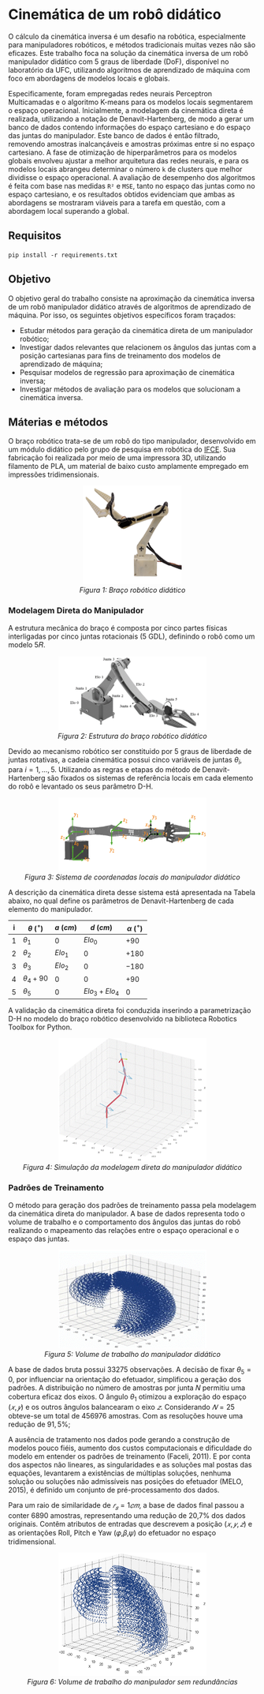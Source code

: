 # Cinemática de um robô didático

O cálculo da cinemática inversa é um desafio na robótica, especialmente para manipuladores robóticos, e métodos tradicionais muitas vezes não são eficazes.
Este trabalho foca na solução da cinemática inversa de um robô manipulador didático com 5 graus de liberdade (DoF), disponível no laboratório da UFC, utilizando algoritmos de aprendizado de máquina com foco em abordagens de modelos locais e globais.

Especificamente, foram empregadas redes neurais Perceptron Multicamadas e o algoritmo K-means para os modelos locais segmentarem o espaço operacional. Inicialmente, a modelagem da cinemática direta é  realizada, utilizando a notação de Denavit-Hartenberg, de modo a gerar um banco de dados contendo informações do espaço cartesiano e do espaço das juntas do manipulador. Este banco de dados é então filtrado, removendo amostras inalcançáveis e amostras próximas entre si no  espaço cartesiano. A fase de otimização de hiperparâmetros para os modelos globais envolveu ajustar a melhor arquitetura das redes neurais, e para os modelos locais abrangeu determinar o número ````k```` de clusters que melhor dividisse o espaço operacional. A avaliação de desempenho dos algoritmos é feita com base nas medidas ````R²```` e ````MSE````, tanto no espaço das juntas como no espaço cartesiano, e os resultados obtidos evidenciam que ambas as abordagens se mostraram viáveis para a tarefa em questão, com a abordagem local superando a global.

## Requisitos

````
pip install -r requirements.txt
````

## Objetivo

O objetivo geral do trabalho consiste na aproximação da cinemática inversa de um robô manipulador didático através de algoritmos de aprendizado de máquina. Por isso, os seguintes objetivos específicos foram traçados:

- Estudar métodos para geração da cinemática direta de um manipulador robótico;
- Investigar dados relevantes que relacionem os ângulos das juntas com a posição cartesianas para fins de treinamento dos modelos de aprendizado de máquina;
- Pesquisar modelos de regressão para aproximação de cinemática inversa; 
- Investigar métodos de avaliação para os modelos que solucionam a cinemática inversa.

## Máterias e métodos

O braço robótico trata-se de um robô do tipo manipulador, desenvolvido em um módulo didático pelo grupo de pesquisa em robótica do [IFCE](https://robotica.ifce.edu.br/). Sua fabricação foi realizada por meio de uma impressora 3D, utilizando filamento de PLA, um material de baixo custo amplamente empregado em impressões tridimensionais.

<div align="center">
  <img src="img/manipuladorroboticodidatico.png" alt="Braço robótico didático" width="200" height="200">
  <br>
  <em>Figura 1: Braço robótico didático</em>
</div>

### Modelagem Direta do Manipulador

A estrutura mecânica do braço é composta por cinco partes físicas interligadas por cinco juntas rotacionais (5 GDL), definindo o robô como um modelo 5𝑅.

<div align="center">
  <img src="img/braco-juntas-elos.png" alt="Braço enumerado" width="300" height="150">
  <br>
  <em>Figura 2: Estrutura do braço robótico didático</em>
</div>

Devido ao mecanismo robótico ser constituido por 5 graus de liberdade de juntas rotativas, a cadeia cinemática possui cinco variáveis de juntas $\theta_{i}$, para $i = 1,...,5$. Utilizando as regras e etapas do método de Denavit-Hartenberg são fixados os sistemas de referência locais em cada elemento do robô e levantado os seus parâmetro D-H.

<div align="center">
  <img src="img/braco-referencia-locais.png" alt="sistema de coordenadas manipulador" width="300" height="150">
  <br>
  <em>Figura 3: Sistema de coordenadas locais do manipulador didático</em>
</div>

A descrição da cinemática direta desse sistema está apresentada na Tabela abaixo, no qual define os parâmetros de Denavit-Hartenberg de cada elemento do manipulador.

| i | $\theta$ ($^\circ$) | $a$ ($cm$) | $d$ ($cm$) | $\alpha$ ($^\circ$) |
|---|----------------------|------------|------------|---------------------|
| 1 | $\theta_{1}$         | $0$         | $Elo_{0}$      | $+90$           |
| 2 | $\theta_{2}$         | $Elo_{1}$      | $0$           | $+180$        |
| 3 | $\theta_{3}$         | $Elo_{2}$      | $0$           | $-180$        |
| 4 | $\theta_{4} + 90$    | $0$           | $0$           | $+90$          |
| 5 | $\theta_{5}$         | $0$           | $Elo_{3}+ Elo_{4}$ | $0$       |

A validação da cinemática direta foi conduzida inserindo a parametrização D-H no modelo do braço robótico desenvolvido na biblioteca Robotics Toolbox for Python.

<div align="center">
  <img src="img/Robotics Toolbox for Pythongif.gif" alt="sistema de coordenadas manipulador" width="300" height="250">
  <br>
  <em>Figura 4: Simulação da modelagem direta do manipulador didático</em>
</div>

### Padrões de Treinamento

O método para geração dos padrões de treinamento passa pela modelagem da cinemática direta do manipulador. A base de dados representa todo o volume de trabalho e o comportamento dos ângulos das juntas do robô realizando o mapeamento das relações entre o espaço operacional e o espaço das juntas.

<div align="center">
  <img src="img/base de dados.gif" alt="sistema de coordenadas manipulador" width="300" height="200">
  <br>
  <em>Figura 5: Volume de trabalho do manipulador didático</em>
</div>

A base de dados bruta possui $33275$ observações. A decisão de fixar $\theta_{5}=0$, por influenciar na orientação do efetuador, simplificou a geração dos padrões. A distribuição no número de amostras por junta 𝑁 permitiu uma cobertura eficaz dos eixos. O ângulo $\theta_{1}$ otimizou a exploração do espaço $(𝑥,𝑦)$ e os outros ângulos balancearam o eixo $𝑧$. Considerando $𝑁 = 25$ obteve-se um total de $456976$ amostras. Com as resoluções houve uma redução de $91,5\%$;

A ausência de tratamento nos dados pode gerando a construção de modelos pouco fiéis, aumento dos custos computacionais e dificuldade do modelo em entender os padrões de treinamento (Faceli, 2011). E por conta dos aspectos não lineares, as singularidades e as soluções mal postas das equações, levantarem a existências de múltiplas soluções, nenhuma solução ou soluções não admissíveis nas posições do efetuador (MELO, 2015), é definido um conjunto de pré-processamento dos dados.

Para um raio de similaridade de $𝑟_{𝑠}=1 𝑐𝑚$, a base de dados final passou a conter $6890$ amostras, representando uma redução de 20,7% dos dados originais. Contêm atributos de entradas que descrevem a posição $(𝑥,𝑦,𝑧)$ e as orientações Roll, Pitch e Yaw (𝜑,𝛽,𝜓) do efetuador no espaço tridimensional.

<div align="center">
  <img src="img/volume-trabalho-total-filtrado.png" alt="sistema de coordenadas manipulador" width="300" height="250">
  <br>
  <em>Figura 6: Volume de trabalho do manipulador sem redundâncias</em>
</div>